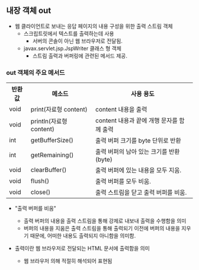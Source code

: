 ## 내장 객체 out
- 웹 클라이언트로 보내는 응답 페이지의 내용 구성을 위한 출력 스트림 객체
  - 스크립트릿에서 텍스트를 출력하는데 사용
    - 서버의 콘솔이 아닌 웹 브라우저로 전달됨.
  - javax.servlet.jsp.JspWriter 클래스 형 객체
    - 스트림 출력과 버퍼링에 관련된 메서드 제공.
  
### out 객체의 주요 메서드
<table>
  <th> 반환값
  <th> 메소드
  <th> 사용 용도
  
  <tr>
    <td> void
    <td> print(자료형 content)
    <td> content 내용을 출력
  <tr>
    <td> void
    <td> println(자료형 content)
    <td> content 내용과 끝에 개행 문자를 함께 출력
  <tr>
    <td> int
    <td> getBufferSize()
    <td> 출력 버퍼 크기를 byte 단위로 반환
  <tr>
    <td> int
    <td> getRemaining()
    <td> 출력 버퍼의 남아 있는 크기를 반환(byte)
  <tr>
    <td> void
    <td> clearBuffer()
    <td> 출력 버퍼에 있는 내용을 모두 지움.
  <tr>
    <td> void
    <td> flush()
    <td> 출력 버퍼를 모두 비움.
  <tr>
    <td> void
    <td> close()
    <td> 출력 스트림을 닫고 출력 버퍼를 비움.
</table>
      
- "출력 버퍼를 비움"
  - 출력 버퍼의 내용을 출력 스트림을 통해 강제로 내보내 출력을 수행함을 의미
  - 버퍼의 내용을 지움은 출력 스트림을 통해 출력되기 이전에 버퍼의 내용을 지우기 때문에, 어떠한 내용도 출력되지 아니함을 의미함.
      
- 출력이란 웹 브라우저로 전달되는 HTML 문서에 출력함을 의미
  - 웹 브라우저 의해 적절히 해석되어 표현됨
